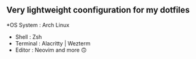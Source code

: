 ## Very lightweight coonfiguration for my dotfiles

*OS System : Arch Linux
* Shell : Zsh
* Terminal : Alacritty | Wezterm
* Editor : Neovim
and more 🙃
